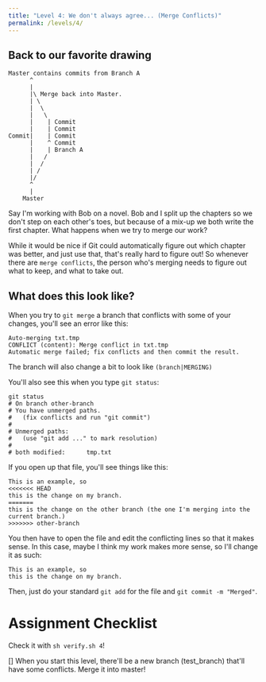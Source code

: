 ```yaml
---
title: "Level 4: We don't always agree... (Merge Conflicts)"
permalink: /levels/4/
---
```


## Back to our favorite drawing

```
Master contains commits from Branch A
      ^
      |
      |\ Merge back into Master.
      | \
      |  \
      |   \
      |    | Commit
      |    | Commit
Commit|    | Commit
      |    ^ Commit
      |    | Branch A
      |   /
      |  /
      | /
      |/
      ^
      |
    Master
```

Say I'm working with Bob on a novel. Bob and I split up the chapters
so we don't step on each other's toes, but because of a mix-up we both
write the first chapter. What happens when we try to merge our work?

While it would be nice if Git could automatically figure out
which chapter was better, and just use that, that's really hard
to figure out! So whenever there are `merge conflicts`, the
person who's merging needs to figure out what to keep, and what
to take out.

## What does this look like?

When you try to `git merge` a branch that conflicts with
some of your changes, you'll see an error like this:

```
Auto-merging txt.tmp
CONFLICT (content): Merge conflict in txt.tmp
Automatic merge failed; fix conflicts and then commit the result.
```

The branch will also change a bit to look like `(branch|MERGING)`

You'll also see this when you type `git status`:

```
git status
# On branch other-branch
# You have unmerged paths.
#   (fix conflicts and run "git commit")
#
# Unmerged paths:
#   (use "git add ..." to mark resolution)
#
# both modified:      tmp.txt
```

If you open up that file, you'll see things like this:

```
This is an example, so
<<<<<<< HEAD
this is the change on my branch.
=======
this is the change on the other branch (the one I'm merging into the current branch.)
>>>>>>> other-branch
```

You then have to open the file and edit the conflicting lines so that it makes sense. In this case, maybe I think my work makes more sense, so I'll change it as such:

```
This is an example, so
this is the change on my branch.
```

Then, just do your standard `git add` for the file and `git commit -m "Merged"`.




# Assignment Checklist
Check it with `sh verify.sh 4`!

[] When you start this level, there'll be a new branch (test_branch) that'll have some conflicts. Merge it into master!